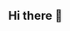 ## Hi there 👋

<!--
**LiamHoving/LiamHoving** is a ✨ _special_ ✨ repository because its `README.md` (this file) appears on your GitHub profile.

Here are some ideas to get you started:  Liam

- 🔭 I’m currently working on ...
- 🌱 I’m currently learning ...
- 👯 I’m looking to collaborate on ...
- 🤔 I’m looking for help with ...
- 💬 Ask me about ...
- 📫 How to reach me: ...
- 😄 Pronouns: ...
- ⚡ Fun fact: ...
-->
